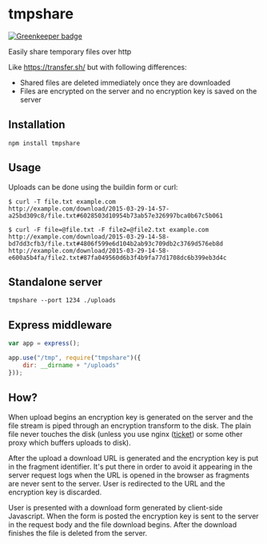 
# tmpshare

[![Greenkeeper badge](https://badges.greenkeeper.io/epeli/tmpshare.svg)](https://greenkeeper.io/)

Easily share temporary files over http

Like https://transfer.sh/ but with following differences:

- Shared files are deleted immediately once they are downloaded
- Files are encrypted on the server and no encryption key is saved on the server

## Installation

    npm install tmpshare

## Usage

Uploads can be done using the buildin form or curl:

    $ curl -T file.txt example.com
    http://example.com/download/2015-03-29-14-57-a25bd309c8/file.txt#6028503d10954b73ab57e326997bca0b67c5b061

    $ curl -F file=@file.txt -F file2=@file2.txt example.com
    http://example.com/download/2015-03-29-14-58-bd7dd3cfb3/file.txt#4806f599e6d104b2ab93c709db2c3769d576eb8d
    http://example.com/download/2015-03-29-14-58-e600a5b4fa/file2.txt#87fa049560d6b3f4b9fa77d1708dc6b399eb3d4c


## Standalone server

    tmpshare --port 1234 ./uploads

## Express middleware

```js
var app = express();

app.use("/tmp", require("tmpshare")({
    dir: __dirname + "/uploads"
}));
```

## How?

When upload begins an encryption key is generated on the server and the file
stream is piped through an encryption transform to the disk. The plain file
never touches the disk (unless you use nginx ([ticket][]) or some other proxy which
buffers uploads to disk).

[ticket]: http://trac.nginx.org/nginx/ticket/251

After the upload a download URL is generated and the encryption key is put in
the fragment identifier. It's put there in order to avoid it appearing in the server
request logs when the URL is opened in the browser as fragments are never sent
to the server. User is redirected to the URL and the encryption key is
discarded.

User is presented with a download form generated by client-side Javascript.
When the form is posted the encryption key is sent to the server in the request
body and the file download begins. After the download finishes the file is
deleted from the server.


